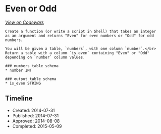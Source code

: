 # Even or Odd
[*View on Codewars*](https://www.codewars.com/kata/even-or-odd)

```if-not:sql
Create a function (or write a script in Shell) that takes an integer as an argument and returns "Even" for even numbers or "Odd" for odd numbers.
```
<!-- SQL Notes -->
```if:sql
You will be given a table, `numbers`, with one column `number`.</br>
Return a table with a column `is_even` containing "Even" or "Odd" depending on `number` column values.

### numbers table schema
* number INT

### output table schema
* is_even STRING
```
<!-- End SQL Notes -->

## Timeline
- Created: 2014-07-31
- Published: 2014-07-31
- Approved: 2014-08-08
- Completed: 2015-05-09